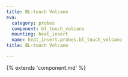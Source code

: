 ```yaml
---
title: BL-touch Volcano
eva:
  category: probes
  component: bl_touch_volcano
  mounting: heat_insert
  name: heat_insert.probes.bl_touch_volcano
title: BL-touch Volcano

---
```


{% extends 'component.md' %}